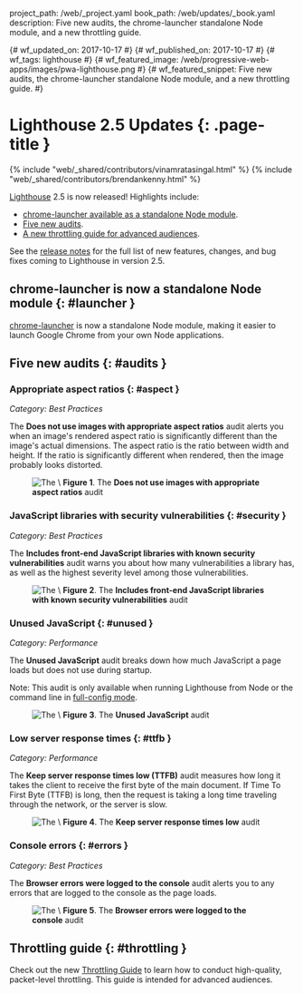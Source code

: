 project_path: /web/_project.yaml
book_path: /web/updates/_book.yaml
description: Five new audits, the chrome-launcher standalone Node module, and a new throttling guide.

{# wf_updated_on: 2017-10-17 #}
{# wf_published_on: 2017-10-17 #}
{# wf_tags: lighthouse #}
{# wf_featured_image: /web/progressive-web-apps/images/pwa-lighthouse.png #}
{# wf_featured_snippet: Five new audits, the chrome-launcher standalone Node module, and a new throttling guide. #}

# Lighthouse 2.5 Updates {: .page-title }

{% include "web/_shared/contributors/vinamratasingal.html" %}
{% include "web/_shared/contributors/brendankenny.html" %}

[CDT]: /web/tools/lighthouse/#devtools
[Node]: https://github.com/GoogleChrome/lighthouse#using-programmatically
[CLI]: /web/tools/lighthouse/#cli
[CE]: /web/tools/lighthouse/#extension

[Lighthouse][LH] 2.5 is now released! Highlights include:

[LH]: /web/tools/lighthouse/

* [chrome-launcher available as a standalone Node module](#launcher).
* [Five new audits](#audits).
* [A new throttling guide for advanced audiences](#throttling).

See the [release notes][RN] for the full list of new features, changes,
and bug fixes coming to Lighthouse in version 2.5.

[RN]: https://github.com/GoogleChrome/lighthouse/releases/tag/v2.5.0#chrome-launcher

## chrome-launcher is now a standalone Node module {: #launcher }

[chrome-launcher][cl] is now a standalone Node module, making it easier
to launch Google Chrome from your own Node applications.

[cl]: https://www.npmjs.com/package/chrome-launcher

## Five new audits {: #audits }

### Appropriate aspect ratios {: #aspect }

*Category: Best Practices*

The **Does not use images with appropriate aspect ratios** audit alerts
you when an image's rendered aspect ratio is significantly different
than the image's actual dimensions. The aspect ratio is the ratio between
width and height. If the ratio is significantly different when rendered,
then the image probably looks distorted.

<figure>
  <img src="/web/updates/images/2017/10/aspect.png"
       alt="The \"Does not use images with appropriate aspect ratios\" audit"
  <figcaption>
    <b>Figure 1</b>. The <b>Does not use images with appropriate aspect
    ratios</b> audit
  </figcaption>
</figure>

### JavaScript libraries with security vulnerabilities {: #security }

*Category: Best Practices*

The **Includes front-end JavaScript libraries with known security
vulnerabilities** audit warns you about how many vulnerabilities a library
has, as well as the highest severity level among those vulnerabilities.

<figure>
  <img src="/web/updates/images/2017/10/security.png"
       alt="The \"Includes front-end JavaScript libraries with
            known security vulnerabilities\" audit"
  <figcaption>
    <b>Figure 2</b>. The <b>Includes front-end JavaScript libraries
    with known security vulnerabilities</b> audit
  </figcaption>
</figure>

### Unused JavaScript {: #unused }

*Category: Performance*

The **Unused JavaScript** audit breaks down how much JavaScript a page loads
but does not use during startup.

Note: This audit is only available when running Lighthouse from Node or
the command line in [full-config mode][full].

[full]: https://github.com/GoogleChrome/lighthouse/blob/master/lighthouse-core/config/full-config.js

<figure>
  <img src="/web/updates/images/2017/10/unused.png"
       alt="The \"Unused JavaScript\" audit"
  <figcaption>
    <b>Figure 3</b>. The <b>Unused JavaScript</b> audit 
  </figcaption>
</figure>

### Low server response times {: #ttfb }

*Category: Performance*

The **Keep server response times low (TTFB)** audit measures how long it
takes the client to receive the first byte of the main document. If Time To
First Byte (TTFB) is long, then the request is taking a long time traveling
through the network, or the server is slow.

<figure>
  <img src="/web/updates/images/2017/10/ttfb.png"
       alt="The \"Keep server response times low\" audit"
  <figcaption>
    <b>Figure 4</b>. The <b>Keep server response times low</b> audit
  </figcaption>
</figure>

### Console errors {: #errors }

*Category: Best Practices*

The **Browser errors were logged to the console** audit alerts you to
any errors that are logged to the console as the page loads.

<figure>
  <img src="/web/updates/images/2017/10/errors.png"
       alt="The \"Browser errors were logged to the console\" audit"
  <figcaption>
    <b>Figure 5</b>. The <b>Browser errors were logged to the console</b>
    audit
  </figcaption>
</figure>

## Throttling guide {: #throttling }

Check out the new [Throttling Guide][Throttling] to learn how to
conduct high-quality, packet-level throttling. This guide is intended
for advanced audiences.

[Throttling]: https://github.com/GoogleChrome/lighthouse/blob/master/docs/throttling.md
